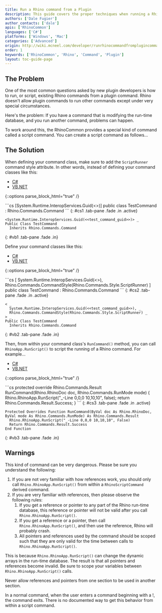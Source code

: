 ```yaml
---
title: Run a Rhino command from a Plugin
description: This guide covers the proper techniques when running a Rhino command from within the context of a plugin command.
authors: ['Dale Fugier']
author_contacts: ['dale']
apis: ['RhinoCommon']
languages: ['C#']
platforms: ['Windows', 'Mac']
categories: ['Advanced']
origin: http://wiki.mcneel.com/developer/runrhinocommandfromplugincommand
order: 1
keywords: ['RhinoCommon', 'Rhino', 'Command', 'Plugin']
layout: toc-guide-page
---
```


 
## The Problem

One of the most common questions asked by new plugin developers is how to run, or script, existing Rhino commands from a plugin command.  Rhino doesn't allow plugin commands to run other commands except under very special circumstances.

Here's the problem: If you have a command that is modifying the run-time database, and you run another command, problems can happen.

To work around this, the RhinoCommon provides a special kind of command called a script command.  You can create a script command as follows...

## The Solution

When defining your command class, make sure to add the `ScriptRunner` command style attribute.  In other words, instead of defining your command classes like this:

<ul class="nav nav-pills">
  <li class="active"><a href="#cs1" data-toggle="pill">C#</a></li>
  <li><a href="#vb1" data-toggle="pill">VB.NET</a></li>
</ul>

{::options parse_block_html="true" /}
<div class="tab-content">
```cs
[System.Runtime.InteropServices.Guid(<<test_command_guid>>)]
public class TestCommand : Rhino.Commands.Command
```
{: #cs1 .tab-pane .fade .in .active}

```vbnet
<System.Runtime.InteropServices.Guid(<<test_command_guid>>)> _
Public Class TestCommand
  Inherits Rhino.Commands.Command
```
{: #vb1 .tab-pane .fade .in}

</div>

Define your command classes like this:

<ul class="nav nav-pills">
  <li class="active"><a href="#cs2" data-toggle="pill">C#</a></li>
  <li><a href="#vb2" data-toggle="pill">VB.NET</a></li>
</ul>

{::options parse_block_html="true" /}
<div class="tab-content">
```cs
[
 System.Runtime.InteropServices.Guid(<<test_command_guid>>),
 Rhino.Commands.CommandStyle(Rhino.Commands.Style.ScriptRunner)
]
public class TestCommand : Rhino.Commands.Command
```
{: #cs2 .tab-pane .fade .in .active}

```vbnet
< _
  System.Runtime.InteropServices.Guid(<<test_command_guid>>), _
  Rhino.Commands.CommandStyle(Rhino.Commands.Style.ScriptRunner) _
> _
Public Class TestCommand
  Inherits Rhino.Commands.Command
```
{: #vb2 .tab-pane .fade .in}

</div>

Then, from within your command class's `RunCommand()` method, you can call `RhinoApp.RunScript()` to script the running of a Rhino command.  For example...

<ul class="nav nav-pills">
  <li class="active"><a href="#cs3" data-toggle="pill">C#</a></li>
  <li><a href="#vb3" data-toggle="pill">VB.NET</a></li>
</ul>

{::options parse_block_html="true" /}
<div class="tab-content">
```cs
protected override Rhino.Commands.Result RunCommand(Rhino.RhinoDoc doc, Rhino.Commands.RunMode mode)
{
  Rhino.RhinoApp.RunScript("_-Line 0,0,0 10,10,10", false);
  return Rhino.Commands.Result.Success;
}
```
{: #cs3 .tab-pane .fade .in .active}

```vbnet
Protected Overrides Function RunCommand(ByVal doc As Rhino.RhinoDoc, ByVal mode As Rhino.Commands.RunMode) As Rhino.Commands.Result
  Rhino.RhinoApp.RunScript("_-Line 0,0,0 10,10,10", False)
  Return Rhino.Commands.Result.Success
End Function
```
{: #vb3 .tab-pane .fade .in}

</div>

## Warnings

This kind of command can be very dangerous. Please be sure you understand the following:

1. If you are not very familiar with how references work, you should only call `Rhino.RhinoApp.RunScript()` from within a `RhinoScriptCommand` derived command.
1. If you are very familiar with references, then please observe the following rules:
   1. If you get a reference or pointer to any part of the Rhino run-time database, this reference or pointer will not be valid after you call `Rhino.RhinoApp.RunScript()`.
   1. If you get a reference or a pointer, then call `Rhino.RhinoApp.RunScript()`, and then use the reference, Rhino will probably crash.
   1. All pointers and references used by the command should be scoped such that they are only valid for the time between calls to `Rhino.RhinoApp.RunScript()`.

This is because `Rhino.RhinoApp.RunScript()` can change the dynamic arrays in the run-time database. The result is that all pointers and references become invalid. Be sure to scope your variables between `Rhino.RhinoApp.RunScript()` calls.

Never allow references and pointers from one section to be used in another section.

In a normal command, when the user enters a command beginning with a !, the command exits. There is no documented way to get this behavior from within a script command.
